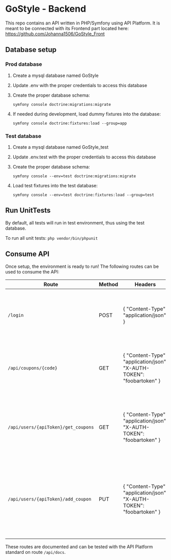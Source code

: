 # GoStyle - Backend
This repo contains an API written in PHP/Symfony using API Platform. It is meant to be connected with its Frontend part located here:
https://github.com/Johanna1506/GoStyle_Front

## Database setup
### Prod database
1. Create a mysql database named GoStyle
2. Update .env with the proper credentials to access this database
3. Create the proper database schema:
   
   `symfony console doctrine:migrations:migrate`
4. If needed during development, load dummy fixtures into the database:
   
   `symfony console doctrine:fixtures:load --group=app`

### Test database
1. Create a mysql database named GoStyle_test
2. Update .env.test with the proper credentials to access this database
3. Create the proper database schema:
   
   `symfony console --env=test doctrine:migrations:migrate`
4. Load test fixtures into the test database:
   
   `symfony console --env=test doctrine:fixtures:load --group=test`

## Run UnitTests
By default, all tests will run in test environment, thus using the test database.

To run all unit tests:
`php vendor/bin/phpunit`

## Consume API
Once setup, the environment is ready to run! The following routes can be used to consume the API:

| Route                               | Method | Headers                                                               | Content                                                   | Response                                                                                                |
| ----------------------------------- | ------ | --------------------------------------------------------------------- | --------------------------------------------------------- | ------------------------------------------------------------------------------------------------------- |
| `/login`                            | POST   | { "Content-Type": "application/json" }                                | { "username": "foo", "password": "bar" }                  | A JSON object containing the user's API token under the key "apiToken".                                 |
| `/api/coupons/{code}`               | GET    | { "Content-Type": "application/json", "X-AUTH-TOKEN": "foobartoken" } | -                                                         | A JSON object containing all details associated with the requested coupon.                              |
| `/api/users/{apiToken}/get_coupons` | GET    | { "Content-Type": "application/json", "X-AUTH-TOKEN": "foobartoken" } | -                                                         | A JSON object containing the list of coupons scanned by requested user under the key "coupons".         |
| `/api/users/{apiToken}/add_coupon`  | PUT    | { "Content-Type": "application/json", "X-AUTH-TOKEN": "foobartoken" } | { "coupons": [ "/api/coupons/FOO", "/api/coupons/BAR" ] } | A JSON object containing the updated list of coupons scanned by requested user under the key "coupons". |

These routes are documented and can be tested with the API Platform standard on route `/api/docs`.
